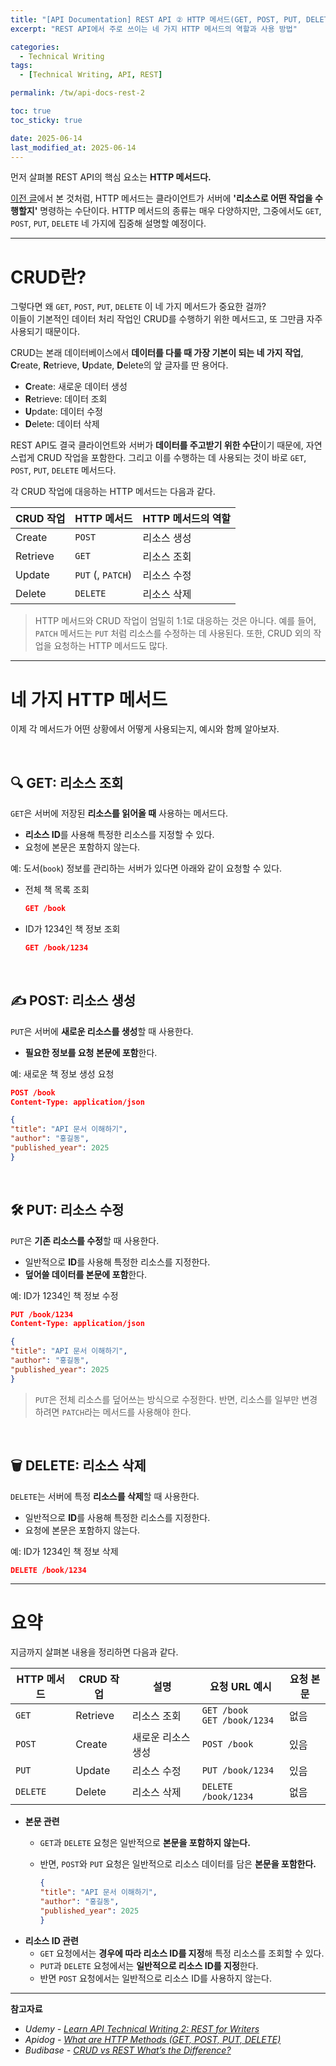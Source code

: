 ```yaml
---
title: "[API Documentation] REST API ② HTTP 메서드(GET, POST, PUT, DELETE)"
excerpt: "REST API에서 주로 쓰이는 네 가지 HTTP 메서드의 역할과 사용 방법" 

categories:
  - Technical Writing
tags:
  - [Technical Writing, API, REST]

permalink: /tw/api-docs-rest-2

toc: true
toc_sticky: true

date: 2025-06-14
last_modified_at: 2025-06-14
---
```


먼저 살펴볼 REST API의 핵심 요소는 **HTTP 메서드다.**  

[이전 글](https://seulahn.github.io/tw/api-docs-rest-1)에서 본 것처럼, HTTP 메서드는 클라이언트가 서버에 **'리소스로 어떤 작업을 수행할지'** 명령하는 수단이다. HTTP 메서드의 종류는 매우 다양하지만, 그중에서도 `GET`, `POST`, `PUT`, `DELETE` 네 가지에 집중해 설명할 예정이다.

---

# CRUD란?

그렇다면 왜 `GET`, `POST`, `PUT`, `DELETE` 이 네 가지 메서드가 중요한 걸까?  
이들이 기본적인 데이터 처리 작업인 CRUD를 수행하기 위한 메서드고, 또 그만큼 자주 사용되기 때문이다.

CRUD는 본래 데이터베이스에서 **데이터를 다룰 때 가장 기본이 되는 네 가지 작업**, **C**reate, **R**etrieve, **U**pdate, **D**elete의 앞 글자를 딴 용어다.

- **C**reate: 새로운 데이터 생성
- **R**etrieve: 데이터 조회
- **U**pdate: 데이터 수정
- **D**elete: 데이터 삭제

REST API도 결국 클라이언트와 서버가 **데이터를 주고받기 위한 수단**이기 때문에, 자연스럽게 CRUD 작업을 포함한다. 그리고 이를 수행하는 데 사용되는 것이 바로 `GET`, `POST`, `PUT`, `DELETE` 메서드다.

각 CRUD 작업에 대응하는 HTTP 메서드는 다음과 같다.

| **CRUD 작업** | **HTTP 메서드** | **HTTP 메서드의 역할** |
| --- | --- | --- |
| Create | `POST` | 리소스 생성 |
| Retrieve | `GET` | 리소스 조회 |
| Update  | `PUT` (, `PATCH`) | 리소스 수정 |
| Delete | `DELETE` | 리소스 삭제 |

> HTTP 메서드와 CRUD 작업이 엄밀히 1:1로 대응하는 것은 아니다. 
> 예를 들어, `PATCH` 메서드는 `PUT` 처럼 리소스를 수정하는 데 사용된다. 
> 또한, CRUD 외의 작업을 요청하는 HTTP 메서드도 많다.

---

# 네 가지 HTTP 메서드

이제 각 메서드가 어떤 상황에서 어떻게 사용되는지, 예시와 함께 알아보자.

<br>

## 🔍 GET: 리소스 조회

`GET`은 서버에 저장된 **리소스를 읽어올 때** 사용하는 메서드다.

- **리소스 ID**를 사용해 특정한 리소스를 지정할 수 있다.
- 요청에 본문은 포함하지 않는다.

예: 도서(`book`) 정보를 관리하는 서버가 있다면 아래와 같이 요청할 수 있다.

- 전체 책 목록 조회
    
    ```json
    GET /book
    ```
    
- ID가 1234인 책 정보 조회
    
    ```json
    GET /book/1234
    ```

<br>

## ✍️ POST: 리소스 생성

`PUT`은 서버에 **새로운 리소스를 생성**할 때 사용한다.

- **필요한 정보를 요청 본문에 포함**한다.

예: 새로운 책 정보 생성 요청

```json
POST /book
Content-Type: application/json

{
"title": "API 문서 이해하기",
"author": "홍길동",
"published_year": 2025
}
```


<br>

## 🛠️ PUT: 리소스 수정

`PUT`은 **기존 리소스를 수정**할 때 사용한다.

- 일반적으로 **ID**를 사용해 특정한 리소스를 지정한다.
- **덮어쓸 데이터를 본문에 포함**한다.

예: ID가 1234인 책 정보 수정

```json
PUT /book/1234
Content-Type: application/json

{
"title": "API 문서 이해하기",
"author": "홍길동",
"published_year": 2025
}
```

> `PUT`은 전체 리소스를 덮어쓰는 방식으로 수정한다. 반면, 리소스를 일부만 변경하려면 `PATCH`라는 메서드를 사용해야 한다.

<br>

## 🗑️ DELETE: 리소스 삭제

`DELETE`는 서버에 특정 **리소스를 삭제**할 때 사용한다.

- 일반적으로 **ID**를 사용해 특정한 리소스를 지정한다.
- 요청에 본문은 포함하지 않는다.

예: ID가 1234인 책 정보 삭제

```json
DELETE /book/1234
```

---

# 요약

지금까지 살펴본 내용을 정리하면 다음과 같다. 


| **HTTP 메서드** | **CRUD 작업** | **설명** | **요청 URL 예시** | **요청 본문** |
| --- | --- | --- | --- | --- |
| `GET` | Retrieve | 리소스 조회 | `GET /book` <br> `GET /book/1234` | 없음 |
| `POST` | Create | 새로운 리소스 생성 | `POST /book` | 있음 |
| `PUT` | Update | 리소스 수정 | `PUT /book/1234` | 있음 |
| `DELETE` | Delete | 리소스 삭제 | `DELETE /book/1234` | 없음 |

- **본문 관련**  
    - `GET`과 `DELETE` 요청은 일반적으로 **본문을 포함하지 않는다.**  
    - 반면, `POST`와 `PUT` 요청은 일반적으로 리소스 데이터를 담은 **본문을 포함한다.**

        ```json
        {
        "title": "API 문서 이해하기",
        "author": "홍길동",
        "published_year": 2025
        }
        ```
- **리소스 ID 관련**  
    - `GET` 요청에서는 **경우에 따라 리소스 ID를 지정**해 특정 리소스를 조회할 수 있다.  
    - `PUT`과 `DELETE` 요청에서는 **일반적으로 리소스 ID를 지정**한다.
    - 반면 `POST` 요청에서는 일반적으로 리소스 ID를 사용하지 않는다.

---
 
**참고자료**

- *Udemy - [Learn API Technical Writing 2: REST for Writers](https://www.udemy.com/course/learn-api-technical-writing-2-rest-for-writers/)*
- *Apidog - [What are HTTP Methods (GET, POST, PUT, DELETE)](https://apidog.com/blog/http-methods/)*
- *Budibase - [CRUD vs REST What’s the Difference?](https://budibase.com/blog/data/crud-vs-rest/)*